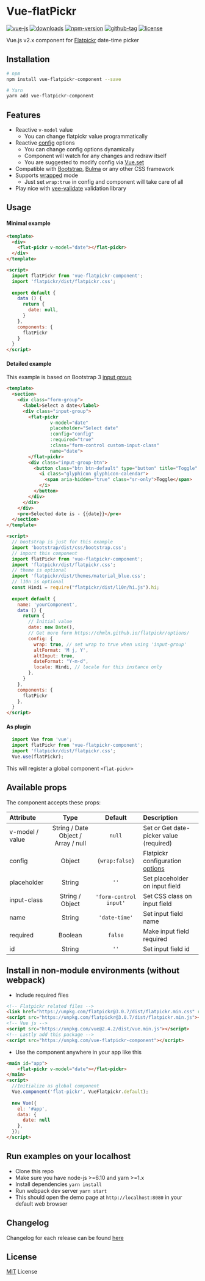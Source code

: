 # Vue-flatPickr

[![vue-js](https://img.shields.io/badge/vue.js-2.x-brightgreen.svg?maxAge=604800)](https://vuejs.org/)
[![downloads](https://img.shields.io/npm/dt/vue-flatpickr-component.svg)](https://www.npmjs.com/package/vue-flatpickr-component)
[![npm-version](https://img.shields.io/npm/v/vue-flatpickr-component.svg)](https://www.npmjs.com/package/vue-flatpickr-component)
[![github-tag](https://img.shields.io/github/tag/ankurk91/vue-flatpickr-component.svg?maxAge=1800)](https://github.com/ankurk91/vue-flatpickr-component/)
[![license](https://img.shields.io/github/license/ankurk91/vue-flatpickr-component.svg?maxAge=1800)]()

Vue.js v2.x component for [Flatpickr](https://chmln.github.io/flatpickr/) date-time picker

## Installation
```bash
# npm
npm install vue-flatpickr-component --save

# Yarn
yarn add vue-flatpickr-component
```

## Features
* Reactive ``v-model`` value
    - You can change flatpickr value programmatically 
* Reactive [config](https://chmln.github.io/flatpickr/options/) options
    - You can change config options dynamically
    - Component will watch for any changes and redraw itself
    - You are suggested to modify config via [Vue.set](https://vuejs.org/v2/api/#Vue-set)
* Compatible with [Bootstrap](http://getbootstrap.com/), [Bulma](http://bulma.io/) or any other CSS framework
* Supports [wrapped](https://chmln.github.io/flatpickr/examples/#flatpickr-external-elements) mode
    - Just set ``wrap:true`` in config and component will take care of all
* Play nice with [vee-validate](https://github.com/logaretm/vee-validate) validation library

## Usage
#### Minimal example
```html
<template>
  <div>
    <flat-pickr v-model="date"></flat-pickr>
  </div>
</template>

<script>
  import flatPickr from 'vue-flatpickr-component';
  import 'flatpickr/dist/flatpickr.css';
  
  export default {    
    data () {
      return {
        date: null,       
      }
    },
    components: {
      flatPickr
    }
  }
</script>
```

#### Detailed example
This example is based on Bootstrap 3 [input group](http://getbootstrap.com/components/#input-groups)
```html
<template>
  <section>
    <div class="form-group">
      <label>Select a date</label>
      <div class="input-group">
        <flat-pickr
                v-model="date"
                placeholder="Select date"
                :config="config"
                :required="true"                
                :class="form-control custom-input-class"                
                name="date">
        </flat-pickr>
        <div class="input-group-btn">
          <button class="btn btn-default" type="button" title="Toggle" data-toggle>
            <i class="glyphicon glyphicon-calendar">
              <span aria-hidden="true" class="sr-only">Toggle</span>
            </i>
          </button>
        </div>
      </div>
    </div>
    <pre>Selected date is - {{date}}</pre>
  </section>
</template>

<script>
  // bootstrap is just for this example
  import 'bootstrap/dist/css/bootstrap.css';
  // import this component
  import flatPickr from 'vue-flatpickr-component';  
  import 'flatpickr/dist/flatpickr.css';
  // theme is optional
  import 'flatpickr/dist/themes/material_blue.css';
  // l10n is optional
  const Hindi = require("flatpickr/dist/l10n/hi.js").hi;
  
  export default {
    name: 'yourComponent',
    data () {
      return {
        // Initial value
        date: new Date(),
        // Get more form https://chmln.github.io/flatpickr/options/
        config: {
          wrap: true, // set wrap to true when using 'input-group'
          altFormat: 'M	j, Y',
          altInput: true,
          dateFormat: "Y-m-d",
          locale: Hindi, // locale for this instance only          
        },                
      }
    },
    components: {
      flatPickr
    },    
  }
</script>
```

#### As plugin
```js
  import Vue from 'vue';
  import flatPickr from 'vue-flatpickr-component';
  import 'flatpickr/dist/flatpickr.css';
  Vue.use(flatPickr);
```
This will register a global component `<flat-pickr>`

## Available props
The component accepts these props:

| Attribute        | Type                               | Default              | Description      |
| :---             | :---:                              | :---:                | :---             |
| v-model / value  | String / Date Object / Array / null| `null`               | Set or Get date-picker value (required) |
| config           | Object                             | `{wrap:false}`       | Flatpickr configuration [options](https://chmln.github.io/flatpickr/options/)|
| placeholder      | String                             | `''`                 | Set placeholder on input field |
| input-class      | String / Object                    | `'form-control input'` | Set CSS class on input field |
| name             | String                             | `'date-time'`        | Set input field name  |
| required         | Boolean                            | `false`              | Make input field required |
| id               | String                             | `''`                 | Set input field id  |

## Install in non-module environments (without webpack)
* Include required files
```html
<!-- Flatpickr related files -->
<link href="https://unpkg.com/flatpickr@3.0.7/dist/flatpickr.min.css" rel="stylesheet">
<script src="https://unpkg.com/flatpickr@3.0.7/dist/flatpickr.min.js"></script>
<!-- Vue js -->
<script src="https://unpkg.com/vue@2.4.2/dist/vue.min.js"></script>
<!-- Lastly add this package -->
<script src="https://unpkg.com/vue-flatpickr-component"></script>
```
* Use the component anywhere in your app like this
```html
<main id="app">  
    <flat-pickr v-model="date"></flat-pickr> 
</main>
<script>
  //Initialize as global component
  Vue.component('flat-pickr', VueFlatpickr.default);
  
  new Vue({
    el: '#app',
    data: {
      date: null
    },    
  });
</script>
```

## Run examples on your localhost
* Clone this repo
* Make sure you have node-js >=6.10 and yarn >=1.x
* Install dependencies
``
yarn install
``
* Run webpack dev server
``
yarn start
``
* This should open the demo page at ``http://localhost:8080`` in your default web browser

## Changelog
Changelog for each release can be found [here](CHANGELOG.md)

## License
[MIT](LICENSE.txt) License
